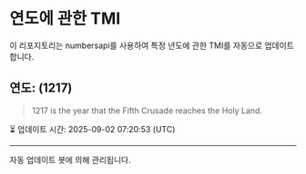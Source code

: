 
# 연도에 관한 TMI

이 리포지토리는 numbersapi를 사용하여 특정 년도에 관한 TMI를 자동으로 업데이트합니다.

## 연도: (1217)
> 1217 is the year that the Fifth Crusade reaches the Holy Land.

⏳ 업데이트 시간: 2025-09-02 07:20:53 (UTC)

---
자동 업데이트 봇에 의해 관리됩니다.

